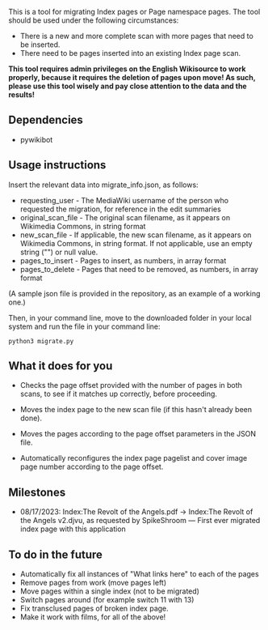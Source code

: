 This is a tool for migrating Index pages or Page namespace pages. The tool should be used under the following circumstances:
* There is a new and more complete scan with more pages that need to be inserted.
* There need to be pages inserted into an existing Index page scan.

**This tool requires admin privileges on the English Wikisource to work properly, because it requires the deletion of pages upon move! As such, please use this tool wisely and pay close attention to the data and the results!**

## Dependencies ##
* pywikibot

## Usage instructions ##

Insert the relevant data into migrate_info.json, as follows:
* requesting_user - The MediaWiki username of the person who requested the migration, for reference in the edit summaries
* original_scan_file - The original scan filename, as it appears on Wikimedia Commons, in string format
* new_scan_file - If applicable, the new scan filename, as it appears on Wikimedia Commons, in string format. If not applicable, use an empty string ("") or null value.
* pages_to_insert - Pages to insert, as numbers, in array format
* pages_to_delete - Pages that need to be removed, as numbers, in array format

(A sample json file is provided in the repository, as an example of a working one.)

Then, in your command line, move to the downloaded folder in your local system and run the file in your command line:

```python3 migrate.py```

## What it does for you ##

* Checks the page offset provided with the number of pages in both scans, to see if it matches up correctly, before proceeding.
* Moves the index page to the new scan file (if this hasn't already been done).
* Moves the pages according to the page offset parameters in the JSON file.

* Automatically reconfigures the index page pagelist and cover image page number according to the page offset.

## Milestones ##
* 08/17/2023: Index:The Revolt of the Angels.pdf -> Index:The Revolt of the Angels v2.djvu, as requested by SpikeShroom — First ever migrated index page with this application

## To do in the future ##

* Automatically fix all instances of "What links here" to each of the pages
* Remove pages from work (move pages left)
* Move pages within a single index (not to be migrated)
* Switch pages around (for example switch 11 with 13)
* Fix transclused pages of broken index page.
* Make it work with films, for all of the above!